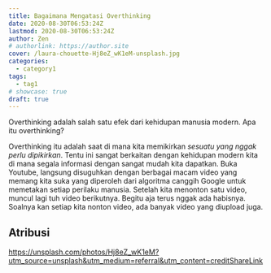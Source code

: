 ```yaml
---
title: Bagaimana Mengatasi Overthinking
date: 2020-08-30T06:53:24Z
lastmod: 2020-08-30T06:53:24Z
author: Zen
# authorlink: https://author.site
cover: /laura-chouette-Hj8eZ_wK1eM-unsplash.jpg
categories:
  - category1
tags:
  - tag1
# showcase: true
draft: true
---
```


Overthinking adalah salah satu efek dari kehidupan manusia modern. Apa itu overthinking?

<!--more-->

Overthinking itu adalah saat di mana kita memikirkan _sesuatu yang nggak perlu dipikirkan_. Tentu ini sangat berkaitan dengan kehidupan modern kita di mana segala informasi dengan sangat mudah kita dapatkan. Buka Youtube, langsung disuguhkan dengan berbagai macam video yang memang kita suka yang diperoleh dari algoritma canggih Google untuk memetakan setiap perilaku manusia. Setelah kita menonton satu video, muncul lagi tuh video berikutnya. Begitu aja terus nggak ada habisnya. Soalnya kan setiap kita nonton video, ada banyak video yang diupload juga.

## Atribusi

<https://unsplash.com/photos/Hj8eZ_wK1eM?utm_source=unsplash&utm_medium=referral&utm_content=creditShareLink>